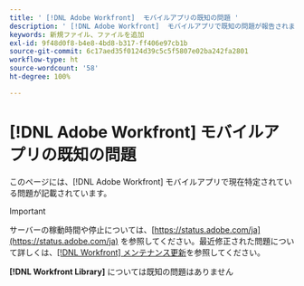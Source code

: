 ```yaml
---
title: ' [!DNL Adobe Workfront]  モバイルアプリの既知の問題 '
description: ' [!DNL Adobe Workfront]  モバイルアプリで既知の問題が報告されました'
keywords: 新規ファイル、ファイルを追加
exl-id: 9f48d0f8-b4e8-4bd8-b317-ff406e97cb1b
source-git-commit: 6c17aed35f0124d39c5c5f5807e02ba242fa2801
workflow-type: ht
source-wordcount: '58'
ht-degree: 100%

---
```


# [!DNL Adobe Workfront] モバイルアプリの既知の問題

このページには、[!DNL Adobe Workfront] モバイルアプリで現在特定されている問題が記載されています。

>[!IMPORTANT]
>
>サーバーの稼動時間や停止については、[https://status.adobe.com/ja](https://status.adobe.com/ja) を参照してください。最近修正された問題について詳しくは、[[!DNL Workfront] メンテナンス更新](../maintenance/current-updates.md)を参照してください。

**[!DNL Workfront Library]** については既知の問題はありません

<!--

## Current Issues

|Issue  |Last Modified   | 
|---|---|
|Issue text  | YYYY/MM/DD  | 

-->
